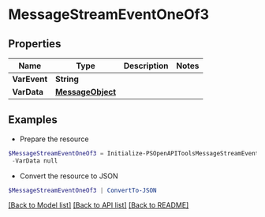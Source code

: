 # MessageStreamEventOneOf3
## Properties

Name | Type | Description | Notes
------------ | ------------- | ------------- | -------------
**VarEvent** | **String** |  | 
**VarData** | [**MessageObject**](MessageObject.md) |  | 

## Examples

- Prepare the resource
```powershell
$MessageStreamEventOneOf3 = Initialize-PSOpenAPIToolsMessageStreamEventOneOf3  -VarEvent null `
 -VarData null
```

- Convert the resource to JSON
```powershell
$MessageStreamEventOneOf3 | ConvertTo-JSON
```

[[Back to Model list]](../README.md#documentation-for-models) [[Back to API list]](../README.md#documentation-for-api-endpoints) [[Back to README]](../README.md)

